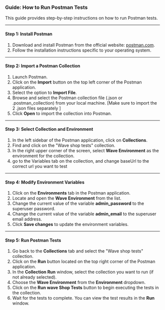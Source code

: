 ### Guide: How to Run Postman Tests

This guide provides step-by-step instructions on how to run Postman tests.

---

#### Step 1: Install Postman

1. Download and install Postman from the official website: [postman.com](https://www.postman.com/downloads/).
2. Follow the installation instructions specific to your operating system.

---

#### Step 2: Import a Postman Collection

1. Launch Postman.
2. Click on the **Import** button on the top left corner of the Postman application.
3. Select the option to **Import File**.
4. Browse and select the Postman collection file (.json or .postman_collection) from your local machine. [Make sure to import the 2 .json files separately ]
5. Click **Open** to import the collection into Postman.

---

#### Step 3: Select Collection and Environment

1. In the left sidebar of the Postman application, click on **Collections**.
2. Find and click on the "Wave shop tests" collection.
3. In the right upper corner of the screen, select **Wave Environment** as the environment for the collection.
4. go to the Variables tab on the collection, and change baseUrl to the correct url you want to test

---

#### Step 4: Modify Environment Variables

1. Click on the **Environments** tab in the Postman application.
2. Locate and open the **Wave Environment** from the list.
3. Change the current value of the variable **admin_password** to the superuser password.
4. Change the current value of the variable **admin_email** to the superuser email address.
5. Click **Save changes** to update the environment variables.

---

#### Step 5: Run Postman Tests

1. Go back to the **Collections** tab and select the "Wave shop tests" collection.
2. Click on the **Run** button located on the top right corner of the Postman application.
3. In the **Collection Run** window, select the collection you want to run (if not already selected).
4. Choose the **Wave Environment** from the **Environment** dropdown.
5. Click on the **Run wave Shop Tests** button to begin executing the tests in the collection.
6. Wait for the tests to complete. You can view the test results in the **Run** window.